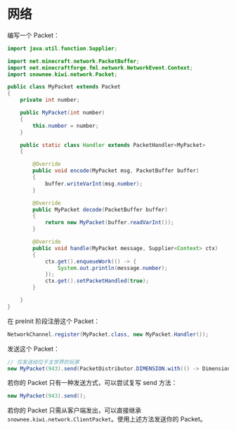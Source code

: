 # 网络

编写一个 Packet：

```java
import java.util.function.Supplier;

import net.minecraft.network.PacketBuffer;
import net.minecraftforge.fml.network.NetworkEvent.Context;
import snownee.kiwi.network.Packet;

public class MyPacket extends Packet
{
    private int number;

    public MyPacket(int number)
    {
        this.number = number;
    }

    public static class Handler extends PacketHandler<MyPacket>
    {

        @Override
        public void encode(MyPacket msg, PacketBuffer buffer)
        {
            buffer.writeVarInt(msg.number);
        }

        @Override
        public MyPacket decode(PacketBuffer buffer)
        {
            return new MyPacket(buffer.readVarInt());
        }

        @Override
        public void handle(MyPacket message, Supplier<Context> ctx)
        {
            ctx.get().enqueueWork(() -> {
                System.out.println(message.number);
            });
            ctx.get().setPacketHandled(true);
        }

    }
}
```

在 preInit 阶段注册这个 Packet：

```java
NetworkChannel.register(MyPacket.class, new MyPacket.Handler());
```

发送这个 Packet：

```java
// 仅发送给位于主世界的玩家
new MyPacket(943).send(PacketDistributor.DIMENSION.with(() -> DimensionType.OVERWORLD));
```

若你的 Packet 只有一种发送方式，可以尝试复写 send 方法：

```java
new MyPacket(943).send();
```

若你的 Packet 只需从客户端发出，可以直接继承 `snownee.kiwi.network.ClientPacket`。使用上述方法发送你的 Packet。
